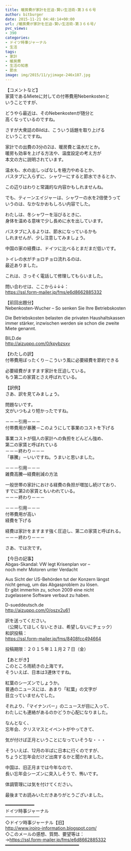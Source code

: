 ```yaml
---
title: 暖房費が家計を圧迫-賢い生活術-第３６６号
author: bitburger
date: 2015-11-21 04:48:14+00:00
url: /暖房費が家計を圧迫-賢い生活術-第３６６号/
pvc_views:
- 390
categories:
- ドイツ時事ジャーナル
- 生活
tags:
- 家計
- 暖房費
- 生活の知恵
- 節水
image: img/2015/11/yjimage-246x187.jpg
---
```

【コメントなど】  
家賃であるMieteに対しての付帯費用Nebenkostenと  
いうことですが、  
  
どうやら最近は、そのNebenkostenが随分と  
高くなっているのですね。  
  
さすが大衆誌のBildは、こういう話題を取り上げる  
ということですね。  
  
家計での出費の3分の2は、暖房費と温水だとか。  
暖房も効率を上げる方法や、温度設定の考え方が  
本文の方に説明されています。  
  
温水も、水の出しっぱなしを極力やめるとか、  
バスタブに入らずに、シャワーにすると節水できるとか、  
  
この辺りはわりと常識的な内容かもしれませんね。  
  
でも、ティーンエイジャーは、シャワーの水を2倍使うって  
いうのは、なかなかおもしろい内容でした。  
  
わたしは、冬シャワーを浴びるときに、  
身体を温める意味で少し長めに水を出しています。  
  
バスタブに入るよりは、節水になっているかも  
しれませんが、少し注意してみましょう。  
  
中国の家の経費は、ドイツに比べるとまだまだ低いです。  
  
トイレの水がチョロチョロ流れるのは、  
最近ありました。  
  
これは、さっそく電話して修理してもらいました。  
  
問い合わせは、ここから↓↓↓：  
<https://ssl.form-mailer.jp/fms/e6d8662885332>  
  
  
【前回出題分】  
Nebenkosten-Wucher &#8211; So senken Sie Ihre Betriebskosten  
  
Die Betriebskosten belasten die privaten Haushaltskassen  
immer stärker, inzwischen werden sie schon die zweite  
Miete genannt.  
  
BILD.de  
<http://aizuppo.com/0/kpybzsxv>  
  
【わたしの訳】  
付帯費用ぼったくり－こういう風に必要経費を節約できる  
  
必要経費がますます家計を圧迫している。  
もう第二の家賃とさえ呼ばれている。  
  
  
【訳例】  
さあ、訳を見てみましょう。  
  
問題ないです。  
文がいつもより短かったですね。  
  
－－－引用－－－  
付帯費用が暴騰－このようにして事業のコストを下げる  
  
事業コストが個人の家計への負担をどんどん強め、  
第二の家賃と呼ばれている  
－－－終わり－－－  
「暴騰」－いいですね。うまいと思いました。  
  
－－－引用－－－  
雑費高騰―経費削減の方法  
  
一般世帯の家計における経費の負担が増加し続けており、  
すでに第2の家賃ともいわれている。  
－－－終わり－－－  
  
  
－－－引用－－－  
付帯費用が高い  
経費を下げる  
  
経費は家計をますます強く圧迫し、第二の家賃と呼ばれる。  
－－－終わり－－－  
  
  
さあ、では次です。  
  
【今日の記事】  
Abgas-Skandal: VW legt Krisenplan vor &#8211;  
noch mehr Motoren unter Verdacht  
  
Aus Sicht der US-Behörden tut der Konzern längst  
nicht genug, um das Abgasproblem zu lösen.  
Er gibt immerhin zu, schon 2009 eine nicht  
zugelassene Software verbaut zu haben.  
  
D-sueddeutsch.de  
<http://aizuppo.com/0/oszx2u61>  
  
訳を送ってください。  
（公開してほしくないときは、希望しないにチェック）  
和訳投稿：  
 <https://ssl.form-mailer.jp/fms/8408fcc494664>  
  
投稿期限：２０１５年１１月２７日（金）  
  
【あとがき】  
このところ雨続きの上海です。  
そういえば、日本は3連休ですね。  
  
紅葉のシーズンでしょうか。  
普通のニュースには、あまり「紅葉」の文字が  
目立っていませんでした。  
  
それより、「マイナンバー」のニュースが目に入って、  
わたしにも連絡があるのかどうか心配になりました。  
  
なんとなく、  
忘年会、クリスマスとイベントがやってきて、  
  
気が付けば正月ということになっていそうな・・・  
  
そういえば、12月の半ばに日本に行くのですが、  
ちょうど忘年会だけど出席するかと聞かれました。  
  
中国は、旧正月までは今年なので、  
長い忘年会シーズンに突入しそうで、怖いです。  
  
体調管理には気を付けてください。  
  
  
  
最後までお読みいただきありがとうございました。  
  
  
━━━━━━━━━━━  
ドイツ時事ジャーナル  
───────────  
◇ドイツ時事ジャーナル【旧】  
<http://www.iroiro-information.blogspot.com/>  
◇このメールの感想、質問、要望等は：  
-><https://ssl.form-mailer.jp/fms/e6d8662885332>  
━━━━━━━━━━━━━━━━━━━━━━━━━━━━